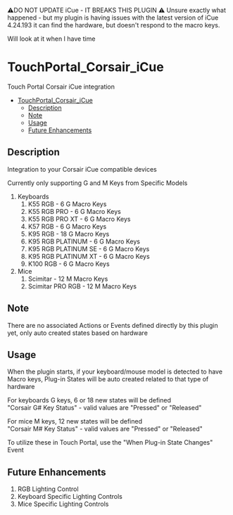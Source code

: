 ⚠️DO NOT UPDATE iCue - IT BREAKS THIS PLUGIN ⚠️ 
Unsure exactly what happened - but my plugin is having issues with the latest version of iCue  4.24.193 
it can find the hardware, but doesn't respond to the macro keys.

Will look at it when I have time

# TouchPortal_Corsair_iCue
Touch Portal Corsair iCue integration

- [TouchPortal_Corsair_iCue](#touchportal_corsair_icue)
  - [Description](#description)
  - [Note](#note)
  - [Usage](#usage)
  - [Future Enhancements](#future-enhancements)

## Description
Integration to your Corsair iCue compatible devices

Currently only supporting G and M Keys from Specific Models

1. Keyboards
   1. K55 RGB - 6 G Macro Keys
   2. K55 RGB PRO - 6 G Macro Keys
   3. K55 RGB PRO XT - 6 G Macro Keys
   4. K57 RGB - 6 G Macro Keys
   5. K95 RGB - 18 G Macro Keys
   6. K95 RGB PLATINUM - 6 G Macro Keys
   7. K95 RGB PLATINUM SE - 6 G Macro Keys
   8. K95 RGB PLATINUM XT - 6 G Macro Keys
   9. K100 RGB - 6 G Macro Keys
2. Mice
   1. Scimitar - 12 M Macro Keys
   2. Scimitar PRO RGB - 12 M Macro Keys

## Note
There are no associated Actions or Events defined directly by this plugin yet, only auto created states based on hardware
## Usage
When the plugin starts, if your keyboard/mouse model is detected to have Macro keys, Plug-in States will be auto created related to that type of hardware

For keyboards G keys, 6 or 18 new states will be defined <br/>
"Corsair G# Key Status" - valid values are "Pressed" or "Released"

For mice M keys, 12 new states will be defined <br/>
"Corsair M# Key Status" - valid values are "Pressed" or "Released"

To utilize these in Touch Portal, use the "When Plug-in State Changes" Event

## Future Enhancements
1. RGB Lighting Control
2. Keyboard Specific Lighting Controls
3. Mice Specific Lighting Controls
